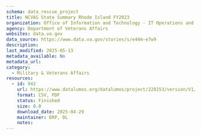 ```yaml
---
schema: data_rescue_project 
title: NCVAS State Summary Rhode Island FY2023
organization: Office of Information and Technology - IT Operations and Services (ITOPS)
agency: Department of Veterans Affairs
websites: data.va.gov
data_source: https://www.data.va.gov/stories/s/e44m-e7w9
description: 
last_modified: 2025-05-13
metadata_available: No
metadata_url: 
category:
  - Military & Veterans Affairs 
resources:
  - id: 942
    url: https://www.datalumos.org/datalumos/project/228153/version/V1/view
    format: CSV, PDF
    status: Finished
    size: 0.0
    download_date: 2025-04-29
    maintainer: DRP, DL
    notes: 
---
```

